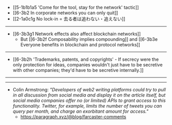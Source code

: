 - [[5-1b1b1a5 'Come for the tool, stay for the network' tactic]]
- [[6-3b2 In corporate networks you can only quit]]
- [[2-1a0c1g No lock-in = 去る者は追わない・追えない]]
---
- [[6-3b3g1 Network effects also affect blockchain networks]]
  - But [[6-3b2f Composability implies compounding]] and [[6-3b3e Everyone benefits in blockchain and protocol networks]]
---
- [[6-3b2h 'Trademarks, patents, and copyrights' - If secrecy were the only protection for ideas, companies wouldn't just have to be secretive with other companies; they'd have to be secretive internally.]]
---
---
- Colin Armstrong: *"Developers of web2 writing platforms could try to pull in all discussion from social media and display it on the article itself, but social media companies offer no (or limited) APIs to grant access to this functionality. Twitter, for example, limits the number of tweets you can query per month, and charge an exorbitant amount for access."*
  - https://paragraph.xyz/@blog/farcaster-comments
